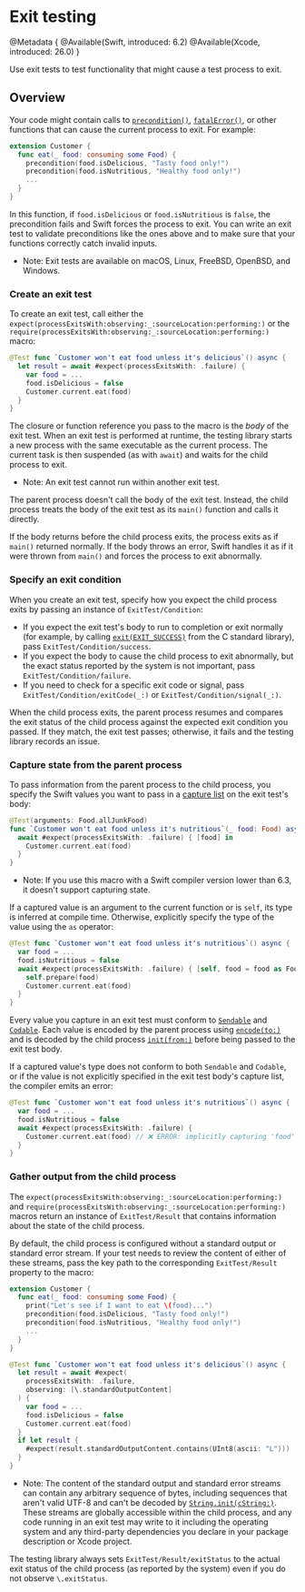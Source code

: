 # Exit testing

<!--
This source file is part of the Swift.org open source project

Copyright (c) 2023–2025 Apple Inc. and the Swift project authors
Licensed under Apache License v2.0 with Runtime Library Exception

See https://swift.org/LICENSE.txt for license information
See https://swift.org/CONTRIBUTORS.txt for Swift project authors
-->

@Metadata {
  @Available(Swift, introduced: 6.2)
  @Available(Xcode, introduced: 26.0)
}

Use exit tests to test functionality that might cause a test process to exit.

## Overview

Your code might contain calls to [`precondition()`](https://developer.apple.com/documentation/swift/precondition(_:_:file:line:)),
[`fatalError()`](https://developer.apple.com/documentation/swift/fatalerror(_:file:line:)),
or other functions that can cause the current process to exit. For example:

```swift
extension Customer {
  func eat(_ food: consuming some Food) {
    precondition(food.isDelicious, "Tasty food only!")
    precondition(food.isNutritious, "Healthy food only!")
    ...
  }
}
```

In this function, if `food.isDelicious` or `food.isNutritious` is `false`, the
precondition fails and Swift forces the process to exit. You can write an exit
test to validate preconditions like the ones above and to make sure that your
functions correctly catch invalid inputs.

- Note: Exit tests are available on macOS, Linux, FreeBSD, OpenBSD, and Windows.

### Create an exit test

To create an exit test, call either the ``expect(processExitsWith:observing:_:sourceLocation:performing:)``
or the ``require(processExitsWith:observing:_:sourceLocation:performing:)``
macro:

```swift
@Test func `Customer won't eat food unless it's delicious`() async {
  let result = await #expect(processExitsWith: .failure) {
    var food = ...
    food.isDelicious = false
    Customer.current.eat(food)
  }
}
```

The closure or function reference you pass to the macro is the _body_ of the
exit test. When an exit test is performed at runtime, the testing library starts
a new process with the same executable as the current process. The current task
is then suspended (as with `await`) and waits for the child process to exit.

- Note: An exit test cannot run within another exit test.

The parent process doesn't call the body of the exit test. Instead, the child
process treats the body of the exit test as its `main()` function and calls it
directly.

<!-- TODO: discuss @MainActor isolation or lack thereof -->

If the body returns before the child process exits, the process exits as if
`main()` returned normally. If the body throws an error, Swift handles it as if
it were thrown from `main()` and forces the process to exit abnormally.

### Specify an exit condition

When you create an exit test, specify how you expect the child process exits by
passing an instance of ``ExitTest/Condition``:

- If you expect the exit test's body to run to completion or exit normally (for
  example, by calling [`exit(EXIT_SUCCESS)`](https://developer.apple.com/library/archive/documentation/System/Conceptual/ManPages_iPhoneOS/man3/exit.3.html)
  from the C standard library), pass ``ExitTest/Condition/success``.
- If you expect the body to cause the child process to exit abnormally, but the
  exact status reported by the system is not important, pass
  ``ExitTest/Condition/failure``.
- If you need to check for a specific exit code or signal, pass
  ``ExitTest/Condition/exitCode(_:)`` or ``ExitTest/Condition/signal(_:)``.

When the child process exits, the parent process resumes and compares the exit
status of the child process against the expected exit condition you passed. If
they match, the exit test passes; otherwise, it fails and the testing library
records an issue.

### Capture state from the parent process

To pass information from the parent process to the child process, you specify
the Swift values you want to pass in a [capture list](https://docs.swift.org/swift-book/documentation/the-swift-programming-language/closures/#Capturing-Values)
on the exit test's body:

```swift
@Test(arguments: Food.allJunkFood)
func `Customer won't eat food unless it's nutritious`(_ food: Food) async {
  await #expect(processExitsWith: .failure) { [food] in
    Customer.current.eat(food)
  }
}
```

- Note: If you use this macro with a Swift compiler version lower than 6.3, it
  doesn't support capturing state.

If a captured value is an argument to the current function or is `self`, its
type is inferred at compile time. Otherwise, explicitly specify the type of the
value using the `as` operator:

```swift
@Test func `Customer won't eat food unless it's nutritious`() async {
  var food = ...
  food.isNutritious = false
  await #expect(processExitsWith: .failure) { [self, food = food as Food] in
    self.prepare(food)
    Customer.current.eat(food)
  }
}
```

Every value you capture in an exit test must conform to [`Sendable`](https://developer.apple.com/documentation/swift/sendable)
and [`Codable`](https://developer.apple.com/documentation/swift/codable). Each
value is encoded by the parent process using [`encode(to:)`](https://developer.apple.com/documentation/swift/encodable/encode(to:))
and is decoded by the child process [`init(from:)`](https://developer.apple.com/documentation/swift/decodable/init(from:))
before being passed to the exit test body.

If a captured value's type does not conform to both `Sendable` and `Codable`, or
if the value is not explicitly specified in the exit test body's capture list,
the compiler emits an error:

```swift
@Test func `Customer won't eat food unless it's nutritious`() async {
  var food = ...
  food.isNutritious = false
  await #expect(processExitsWith: .failure) {
    Customer.current.eat(food) // ❌ ERROR: implicitly capturing 'food'
  }
}
```

### Gather output from the child process

The ``expect(processExitsWith:observing:_:sourceLocation:performing:)`` and
``require(processExitsWith:observing:_:sourceLocation:performing:)`` macros
return an instance of ``ExitTest/Result`` that contains information about the
state of the child process. 

By default, the child process is configured without a standard output or
standard error stream. If your test needs to review the content of either of
these streams, pass the key path to the corresponding ``ExitTest/Result``
property to the macro:

```swift
extension Customer {
  func eat(_ food: consuming some Food) {
    print("Let's see if I want to eat \(food)...")
    precondition(food.isDelicious, "Tasty food only!")
    precondition(food.isNutritious, "Healthy food only!")
    ...
  }
}

@Test func `Customer won't eat food unless it's delicious`() async {
  let result = await #expect(
    processExitsWith: .failure,
    observing: [\.standardOutputContent]
  ) {
    var food = ...
    food.isDelicious = false
    Customer.current.eat(food)
  }
  if let result {
    #expect(result.standardOutputContent.contains(UInt8(ascii: "L")))
  }
}
```

- Note: The content of the standard output and standard error streams can
  contain any arbitrary sequence of bytes, including sequences that aren't valid
  UTF-8 and can't be decoded by [`String.init(cString:)`](https://developer.apple.com/documentation/swift/string/init(cstring:)-6kr8s).
  These streams are globally accessible within the child process, and any code
  running in an exit test may write to it including the operating system and any
  third-party dependencies you declare in your package description or Xcode
  project.

The testing library always sets ``ExitTest/Result/exitStatus`` to the actual
exit status of the child process (as reported by the system) even if you do not
observe `\.exitStatus`.

